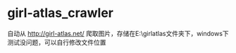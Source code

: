 # girl-atlas_crawler

自动从 http://girl-atlas.net/ 爬取图片，存储在E:\girlatlas文件夹下，windows下测试没问题，可以自行修改文件位置

